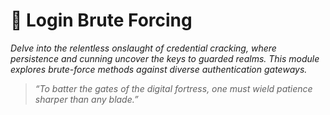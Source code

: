 # 🔐 Login Brute Forcing  
*Delve into the relentless onslaught of credential cracking, where persistence and cunning uncover the keys to guarded realms. This module explores brute-force methods against diverse authentication gateways.*

> *“To batter the gates of the digital fortress, one must wield patience sharper than any blade.”*

